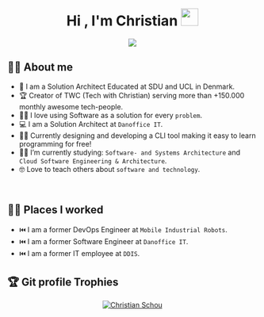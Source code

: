 <h1 align="center">Hi , I'm Christian <img src="https://media.giphy.com/media/hvRJCLFzcasrR4ia7z/giphy.gif" width="35"></h1>
<p align="center">
  <a href="https://git.io/typing-svg"><img src="https://readme-typing-svg.demolab.com?font=Fira+Code&pause=1000&center=true&width=500&lines=Software+Engineer;Making+Software+Automations;Founder+of+TWC;Teaching+about+Software+Development"></a>
<br>

## :sassy_man:  About me
- :school: I am a Solution Architect Educated at SDU and UCL in Denmark.
- :trophy: Creator of TWC (Tech with Christian) serving more than +150.000 monthly awesome tech-people.
- :technologist: I love using Software as a solution for every `problem`.
- :computer: I am a Solution Architect at `Danoffice IT`.
- :man_teacher: Currently designing and developing a CLI tool making it easy to learn programming for free!
- :student: I’m currently studying: `Software- and Systems Architecture` and `Cloud Software Engineering & Architecture`.
- :nerd_face: Love to teach others about `software and technology`.

<br>

## 👨‍💻 Places I worked
- :previous_track_button: I am a former DevOps Engineer at `Mobile Industrial Robots`.
- :previous_track_button: I am a former Software Engineer at `Danoffice IT`.
- :previous_track_button: I am a former IT employee at `DDIS`.


## :trophy: Git profile Trophies

<p align="center"> <a href="https://github.com/Christian-Schou"><img src="https://github-profile-trophy.vercel.app/?username=Christian-Schou&layout=compact&theme=algolia" alt="Christian Schou" /></a> </p>

